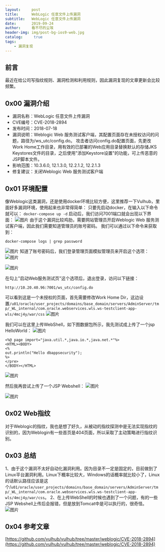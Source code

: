 ```yaml
---
layout:     post
title:      WebLogic 任意文件上传漏洞
subtitle:   WebLogic 任意文件上传漏洞
date:       2019-09-24
author:     看不尽的尘埃
header-img: img/post-bg-ios9-web.jpg
catalog: 	 true
tags:
    - 漏洞复现
---
```

## 前言
最近在给公司写指纹规则、漏洞检测和利用规则，因此漏洞复现的文章更新会比较频繁。
## 0x00 漏洞介绍
* 漏洞名称：WebLogic 任意文件上传漏洞
* CVE编号：CVE-2018-2894
* 发布时间：2018-07-18
* 漏洞说明：Weblogic Web 服务测试客户端，其配置页面存在未授权访问的问题，路径为/ws_utc/config.do。 攻击者访问config.do配置页面，先更改Work Home工作目录，用有效的已部署的Web应用目录替换默认的存储JKS Keystores文件的目录，之后使用"添加Keystore设置"的功能，可上传恶意的JSP脚本文件。
* 影响范围：10.3.6.0, 12.1.3.0, 12.2.1.2, 12.2.1.3
* 修复建议：关闭Weblogic Web 服务测试客户端



## 0x01 环境配置
像Weblogic这类漏洞，还是使用docker环境比较方便，这里推荐一下Vulhub，里面好多漏洞环境，使用起来也非常得简单：
只要先启动docker，在输入以下命令就可以：
`docker-compose up -d`
启动后，我们访问7001端口就会出现以下界面：
![图片](../../../../img/Weblogic_fileupload_1.png)
由于这个漏洞比较鸡肋，需要网站管理员开启Weblogic Web 服务测试客户端，因此我们需要知道管理员的账号密码。
我们可以通过以下命令来获取到：

```
docker-compose logs | grep password
```

![图片](../../../../img/Weblogic_fileupload_2.png)
知道了账号密码后，我们登录管理页面模拟管理员来开启这个选项：
![图片](../../../../img/Weblogic_fileupload_3.png)

![图片](../../../../img/Weblogic_fileupload_4.png)

在勾上"启动Web服务测试页"这个选项后，退出登录，访问以下链接：
```
http://10.20.40.96:7001/ws_utc/config.do
```
可以看到这是一个未授权的页面，首先需要修改Work Home Dir，这边设置`/u01/oracle/user_projects/domains/base_domain/servers/AdminServer/tmp/_WL_internal/com.oracle.webservices.wls.ws-testclient-app-wls/4mcj4y/war/css`
![图片](../../../../img/Weblogic_fileupload_5.png)


我们可以在这里上传WebShell，如下图数据包所示，我先测试成上传了一个jsp HelloWorld：
![图片](../../../../img/Weblogic_fileupload_6.png)

```
<%@ page import="java.util.*,java.io.*,java.net.*"%>
<HTML><BODY>
<%
out.println("Hello dbappsecurity");
%>
</pre>
</BODY></HTML>
```

![图片](../../../../img/Weblogic_fileupload_7.png)

然后我再尝试上传了一个JSP Webshell：
![图片](../../../../img/Weblogic_fileupload_8.png)

![图片](../../../../img/Weblogic_fileupload_9.png)

## 0x02 Web指纹
对于Weblogic的指纹，我也是想了好久，从被动的指纹探测中是无法实现指纹的识别的，因为Weblogin有一些首页是404页面，所以采取了主动策略进行指纹识别。

## 0x03 总结
1、由于这个漏洞不太好自动化漏洞利用。因为目录不一定是固定的，目前做到了Linux平台漏洞利用。Linux下概率比较大，Windows的话概率就比较小了，Linux的话默认路径应该是这个/`u01/oracle/user_projects/domains/base_domain/servers/AdminServer/tmp/_WL_internal/com.oracle.webservices.wls.ws-testclient-app-wls/4mcj4y/war/css`。
2、在上传WebShell的时候也遇到了一个问题，有的一些JSP Webshell上传后会报错，但是放到Tomcat中是可以执行的，很奇怪。
![图片](../../../../img/Weblogic_fileupload_10.png)


## 0x04 参考文章
[https://github.com/vulhub/vulhub/tree/master/weblogic/CVE-2018-2894](https://github.com/vulhub/vulhub/tree/master/weblogic/CVE-2018-2894)



